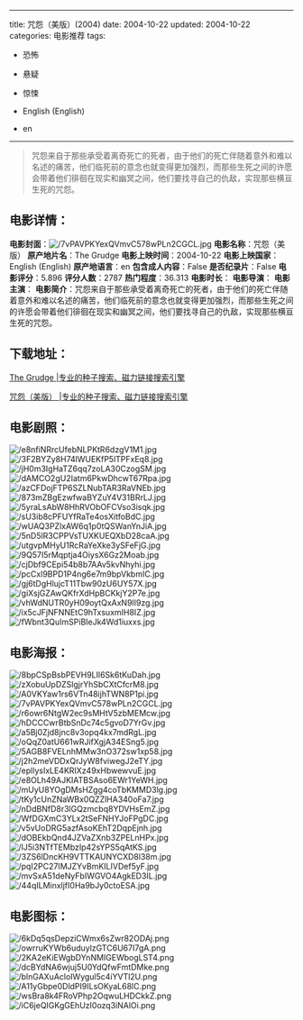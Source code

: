 
---
title: 咒怨（美版）(2004)
date: 2004-10-22
updated: 2004-10-22
categories: 电影推荐
tags:
- 恐怖
- 悬疑
- 惊悚

- English (English)
- en
---


> 咒怨来自于那些承受着离奇死亡的死者，由于他们的死亡伴随着意外和难以名述的痛苦，他们临死前的意念也就变得更加强烈，而那些生死之间的许愿会带着他们徘徊在现实和幽冥之间，他们要找寻自己的仇敌，实现那些横亘生死的咒怨。

## **电影详情**：

**电影封面**：<img src="https://image.tmdb.org/t/p/w200/7vPAVPKYexQVmvC578wPLn2CGCL.jpg" alt="/7vPAVPKYexQVmvC578wPLn2CGCL.jpg" title="/7vPAVPKYexQVmvC578wPLn2CGCL.jpg">
**电影名称**：咒怨（美版）
**原产地片名**：The Grudge
**电影上映时间**：2004-10-22
**电影上映国家**：English (English)
**原产地语言**：en
**包含成人内容**：False
**是否纪录片**：False
**电影评分**：5.896
**评分人数**：2787
**热门程度**：36.313
**电影时长**：
**电影导演**：
**电影主演**：
**电影简介**：咒怨来自于那些承受着离奇死亡的死者，由于他们的死亡伴随着意外和难以名述的痛苦，他们临死前的意念也就变得更加强烈，而那些生死之间的许愿会带着他们徘徊在现实和幽冥之间，他们要找寻自己的仇敌，实现那些横亘生死的咒怨。

## **下载地址**：
[The Grudge |专业的种子搜索、磁力链接搜索引擎](https://movie.amd794.com:2083/?search=The%20Grudge&ordering=&mode=match_phrase&page_size=10&page=1)

[咒怨（美版） |专业的种子搜索、磁力链接搜索引擎](https://movie.amd794.com:2083/?search=%E5%92%92%E6%80%A8%EF%BC%88%E7%BE%8E%E7%89%88%EF%BC%89&ordering=&mode=match_phrase&page_size=10&page=1)
 

## **电影剧照**：
<img src="https://image.tmdb.org/t/p/original/e8nfiNRrcUfebNLPKtR6dzgV1M1.jpg" alt="/e8nfiNRrcUfebNLPKtR6dzgV1M1.jpg" title="/e8nfiNRrcUfebNLPKtR6dzgV1M1.jpg"><img src="https://image.tmdb.org/t/p/original/3F2BYZy8H74lWUEKfP5lTPFxEq8.jpg" alt="/3F2BYZy8H74lWUEKfP5lTPFxEq8.jpg" title="/3F2BYZy8H74lWUEKfP5lTPFxEq8.jpg"><img src="https://image.tmdb.org/t/p/original/jH0m3IgHaTZ6qq7zoLA30CzogSM.jpg" alt="/jH0m3IgHaTZ6qq7zoLA30CzogSM.jpg" title="/jH0m3IgHaTZ6qq7zoLA30CzogSM.jpg"><img src="https://image.tmdb.org/t/p/original/dAMCO2gU2Iatm6PkwDhcwT67Rpa.jpg" alt="/dAMCO2gU2Iatm6PkwDhcwT67Rpa.jpg" title="/dAMCO2gU2Iatm6PkwDhcwT67Rpa.jpg"><img src="https://image.tmdb.org/t/p/original/azCFDojFTP6SZLNubTAR3RaVNEb.jpg" alt="/azCFDojFTP6SZLNubTAR3RaVNEb.jpg" title="/azCFDojFTP6SZLNubTAR3RaVNEb.jpg"><img src="https://image.tmdb.org/t/p/original/873mZBgEzwfwaBYZuY4V31BRrLJ.jpg" alt="/873mZBgEzwfwaBYZuY4V31BRrLJ.jpg" title="/873mZBgEzwfwaBYZuY4V31BRrLJ.jpg"><img src="https://image.tmdb.org/t/p/original/5yraLsAbW8HhRVObOFCVso3isqk.jpg" alt="/5yraLsAbW8HhRVObOFCVso3isqk.jpg" title="/5yraLsAbW8HhRVObOFCVso3isqk.jpg"><img src="https://image.tmdb.org/t/p/original/sU3ib8cPFUYfRaTe4osXitfoBdC.jpg" alt="/sU3ib8cPFUYfRaTe4osXitfoBdC.jpg" title="/sU3ib8cPFUYfRaTe4osXitfoBdC.jpg"><img src="https://image.tmdb.org/t/p/original/wUAQ3PZlxAW6q1p0tQSWanYnJiA.jpg" alt="/wUAQ3PZlxAW6q1p0tQSWanYnJiA.jpg" title="/wUAQ3PZlxAW6q1p0tQSWanYnJiA.jpg"><img src="https://image.tmdb.org/t/p/original/5nD5lR3CPPVsTUXKUEQXbD28caA.jpg" alt="/5nD5lR3CPPVsTUXKUEQXbD28caA.jpg" title="/5nD5lR3CPPVsTUXKUEQXbD28caA.jpg"><img src="https://image.tmdb.org/t/p/original/utgvpMHyU1RcRaYeXke3ySFeFjG.jpg" alt="/utgvpMHyU1RcRaYeXke3ySFeFjG.jpg" title="/utgvpMHyU1RcRaYeXke3ySFeFjG.jpg"><img src="https://image.tmdb.org/t/p/original/9Q57I5rMqptja4OiysX6Gz2Moab.jpg" alt="/9Q57I5rMqptja4OiysX6Gz2Moab.jpg" title="/9Q57I5rMqptja4OiysX6Gz2Moab.jpg"><img src="https://image.tmdb.org/t/p/original/cjDbf9CEpi54b8b7AAv5kvNhyhi.jpg" alt="/cjDbf9CEpi54b8b7AAv5kvNhyhi.jpg" title="/cjDbf9CEpi54b8b7AAv5kvNhyhi.jpg"><img src="https://image.tmdb.org/t/p/original/pcCxl9BPD1P4ng6e7m9bpVkbmIC.jpg" alt="/pcCxl9BPD1P4ng6e7m9bpVkbmIC.jpg" title="/pcCxl9BPD1P4ng6e7m9bpVkbmIC.jpg"><img src="https://image.tmdb.org/t/p/original/gj6tDgHlujcT11Tbw90zU6UY57X.jpg" alt="/gj6tDgHlujcT11Tbw90zU6UY57X.jpg" title="/gj6tDgHlujcT11Tbw90zU6UY57X.jpg"><img src="https://image.tmdb.org/t/p/original/giXsjGZAwQKfrXdHpBCKkjY2P7e.jpg" alt="/giXsjGZAwQKfrXdHpBCKkjY2P7e.jpg" title="/giXsjGZAwQKfrXdHpBCKkjY2P7e.jpg"><img src="https://image.tmdb.org/t/p/original/vhWdNUTR0yH09oytQxAxN9lI9zg.jpg" alt="/vhWdNUTR0yH09oytQxAxN9lI9zg.jpg" title="/vhWdNUTR0yH09oytQxAxN9lI9zg.jpg"><img src="https://image.tmdb.org/t/p/original/ix5cJFjNFNNEtC9hTxsuxmIH8IZ.jpg" alt="/ix5cJFjNFNNEtC9hTxsuxmIH8IZ.jpg" title="/ix5cJFjNFNNEtC9hTxsuxmIH8IZ.jpg"><img src="https://image.tmdb.org/t/p/original/fWbnt3QuImSPiBIeJk4Wd1iuxxs.jpg" alt="/fWbnt3QuImSPiBIeJk4Wd1iuxxs.jpg" title="/fWbnt3QuImSPiBIeJk4Wd1iuxxs.jpg">

## **电影海报**：
<img src="https://image.tmdb.org/t/p/original/8bpCSpBsbPEVH9LIl6Sk6tKuDah.jpg" alt="/8bpCSpBsbPEVH9LIl6Sk6tKuDah.jpg" title="/8bpCSpBsbPEVH9LIl6Sk6tKuDah.jpg"><img src="https://image.tmdb.org/t/p/original/zXobuUpDZSlgjrYhSbCXtCfcrM8.jpg" alt="/zXobuUpDZSlgjrYhSbCXtCfcrM8.jpg" title="/zXobuUpDZSlgjrYhSbCXtCfcrM8.jpg"><img src="https://image.tmdb.org/t/p/original/A0VKYaw1rs6VTn48ijhTWN8P1pi.jpg" alt="/A0VKYaw1rs6VTn48ijhTWN8P1pi.jpg" title="/A0VKYaw1rs6VTn48ijhTWN8P1pi.jpg"><img src="https://image.tmdb.org/t/p/original/7vPAVPKYexQVmvC578wPLn2CGCL.jpg" alt="/7vPAVPKYexQVmvC578wPLn2CGCL.jpg" title="/7vPAVPKYexQVmvC578wPLn2CGCL.jpg"><img src="https://image.tmdb.org/t/p/original/r6owr6NtgW2ec9sMHtV5zbMEMcw.jpg" alt="/r6owr6NtgW2ec9sMHtV5zbMEMcw.jpg" title="/r6owr6NtgW2ec9sMHtV5zbMEMcw.jpg"><img src="https://image.tmdb.org/t/p/original/hDCCCwrBtbSnDc74c5gvoD7YrGv.jpg" alt="/hDCCCwrBtbSnDc74c5gvoD7YrGv.jpg" title="/hDCCCwrBtbSnDc74c5gvoD7YrGv.jpg"><img src="https://image.tmdb.org/t/p/original/a5Bj0Zjd8jnc8v3opq4kx7mdRgL.jpg" alt="/a5Bj0Zjd8jnc8v3opq4kx7mdRgL.jpg" title="/a5Bj0Zjd8jnc8v3opq4kx7mdRgL.jpg"><img src="https://image.tmdb.org/t/p/original/oQqZ0atU661wRJifXgjA34ESng5.jpg" alt="/oQqZ0atU661wRJifXgjA34ESng5.jpg" title="/oQqZ0atU661wRJifXgjA34ESng5.jpg"><img src="https://image.tmdb.org/t/p/original/5AGB8FVELnhMMw3nO372sw1xp58.jpg" alt="/5AGB8FVELnhMMw3nO372sw1xp58.jpg" title="/5AGB8FVELnhMMw3nO372sw1xp58.jpg"><img src="https://image.tmdb.org/t/p/original/j2h2meVDDxQrJyW8fviwegJ2eTY.jpg" alt="/j2h2meVDDxQrJyW8fviwegJ2eTY.jpg" title="/j2h2meVDDxQrJyW8fviwegJ2eTY.jpg"><img src="https://image.tmdb.org/t/p/original/epllysIxLE4KRIXz49xHbwewvuE.jpg" alt="/epllysIxLE4KRIXz49xHbwewvuE.jpg" title="/epllysIxLE4KRIXz49xHbwewvuE.jpg"><img src="https://image.tmdb.org/t/p/original/e8OLh49AJKIATBSAso6EWr1YeWH.jpg" alt="/e8OLh49AJKIATBSAso6EWr1YeWH.jpg" title="/e8OLh49AJKIATBSAso6EWr1YeWH.jpg"><img src="https://image.tmdb.org/t/p/original/mUyU8YOgDMsHZgg4coTbKMMD3lg.jpg" alt="/mUyU8YOgDMsHZgg4coTbKMMD3lg.jpg" title="/mUyU8YOgDMsHZgg4coTbKMMD3lg.jpg"><img src="https://image.tmdb.org/t/p/original/tKy1cUnZNaWBx0QZZlHA340oFa7.jpg" alt="/tKy1cUnZNaWBx0QZZlHA340oFa7.jpg" title="/tKy1cUnZNaWBx0QZZlHA340oFa7.jpg"><img src="https://image.tmdb.org/t/p/original/nDdBNfD8r3lGQzmcbq8YDVHsEmZ.jpg" alt="/nDdBNfD8r3lGQzmcbq8YDVHsEmZ.jpg" title="/nDdBNfD8r3lGQzmcbq8YDVHsEmZ.jpg"><img src="https://image.tmdb.org/t/p/original/WfDGXmC3YLx2tSeFNHYJoFPgDC.jpg" alt="/WfDGXmC3YLx2tSeFNHYJoFPgDC.jpg" title="/WfDGXmC3YLx2tSeFNHYJoFPgDC.jpg"><img src="https://image.tmdb.org/t/p/original/v5vUoDRG5azfAsoKEhT2DqpEjnh.jpg" alt="/v5vUoDRG5azfAsoKEhT2DqpEjnh.jpg" title="/v5vUoDRG5azfAsoKEhT2DqpEjnh.jpg"><img src="https://image.tmdb.org/t/p/original/dOBEkbQnd4JZVaZXnb3ZPELnHPx.jpg" alt="/dOBEkbQnd4JZVaZXnb3ZPELnHPx.jpg" title="/dOBEkbQnd4JZVaZXnb3ZPELnHPx.jpg"><img src="https://image.tmdb.org/t/p/original/lJ5i3NTfTEMbzIp42sYPS5qAtKS.jpg" alt="/lJ5i3NTfTEMbzIp42sYPS5qAtKS.jpg" title="/lJ5i3NTfTEMbzIp42sYPS5qAtKS.jpg"><img src="https://image.tmdb.org/t/p/original/3ZS6lDncKH9VTTKAUNYCXD8l38m.jpg" alt="/3ZS6lDncKH9VTTKAUNYCXD8l38m.jpg" title="/3ZS6lDncKH9VTTKAUNYCXD8l38m.jpg"><img src="https://image.tmdb.org/t/p/original/pqI2PC27IMJZYvBmKILIVDef5yF.jpg" alt="/pqI2PC27IMJZYvBmKILIVDef5yF.jpg" title="/pqI2PC27IMJZYvBmKILIVDef5yF.jpg"><img src="https://image.tmdb.org/t/p/original/mvSxA51deNyFbIWGVO4AgkED3IL.jpg" alt="/mvSxA51deNyFbIWGVO4AgkED3IL.jpg" title="/mvSxA51deNyFbIWGVO4AgkED3IL.jpg"><img src="https://image.tmdb.org/t/p/original/44qILMinxljfI0Ha9bJy0ctoESA.jpg" alt="/44qILMinxljfI0Ha9bJy0ctoESA.jpg" title="/44qILMinxljfI0Ha9bJy0ctoESA.jpg">

## **电影图标**：
<img src="https://image.tmdb.org/t/p/original/6kDq5qsDepziCWmx6sZwr82ODAj.png" alt="/6kDq5qsDepziCWmx6sZwr82ODAj.png" title="/6kDq5qsDepziCWmx6sZwr82ODAj.png"><img src="https://image.tmdb.org/t/p/original/owrruKYWb6uduylzGTC6U67I7gA.png" alt="/owrruKYWb6uduylzGTC6U67I7gA.png" title="/owrruKYWb6uduylzGTC6U67I7gA.png"><img src="https://image.tmdb.org/t/p/original/2KA2eKiEWgbDYnNMIGEWbogLST4.png" alt="/2KA2eKiEWgbDYnNMIGEWbogLST4.png" title="/2KA2eKiEWgbDYnNMIGEWbogLST4.png"><img src="https://image.tmdb.org/t/p/original/dcBYdNA6wjuj5U0YdQfwFmtDMke.png" alt="/dcBYdNA6wjuj5U0YdQfwFmtDMke.png" title="/dcBYdNA6wjuj5U0YdQfwFmtDMke.png"><img src="https://image.tmdb.org/t/p/original/blnGAXuAcloIWygul5c4iYVTl2U.png" alt="/blnGAXuAcloIWygul5c4iYVTl2U.png" title="/blnGAXuAcloIWygul5c4iYVTl2U.png"><img src="https://image.tmdb.org/t/p/original/A11yGbpe0DldPI9ILsOKyaL68lC.png" alt="/A11yGbpe0DldPI9ILsOKyaL68lC.png" title="/A11yGbpe0DldPI9ILsOKyaL68lC.png"><img src="https://image.tmdb.org/t/p/original/wsBra8k4FRoVPhp2OqwuLHDCkkZ.png" alt="/wsBra8k4FRoVPhp2OqwuLHDCkkZ.png" title="/wsBra8k4FRoVPhp2OqwuLHDCkkZ.png"><img src="https://image.tmdb.org/t/p/original/iC6jeQIGKgGEhUzI0ozq3iNAlOi.png" alt="/iC6jeQIGKgGEhUzI0ozq3iNAlOi.png" title="/iC6jeQIGKgGEhUzI0ozq3iNAlOi.png">
